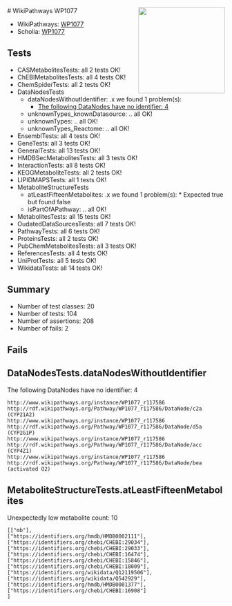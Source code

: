 <img style="float: right; width: 200px" src="https://upload.wikimedia.org/wikipedia/commons/thumb/8/83/Wplogo_with_text_500.png/640px-Wplogo_with_text_500.png" />
# WikiPathways WP1077

* WikiPathways: [WP1077](https://new.wikipathways.org/pathways/WP1077)
* Scholia: [WP1077](https://scholia.toolforge.org/wikipathways/WP1077)
## Tests
* CASMetabolitesTests: all 2 tests OK!
* ChEBIMetabolitesTests: all 4 tests OK!
* ChemSpiderTests: all 2 tests OK!
* DataNodesTests
    * dataNodesWithoutIdentifier: .x we found 1 problem(s):
        * [The following DataNodes have no identifier: 4](#d2d32fa3)
    * unknownTypes_knownDatasource: .. all OK!
    * unknownTypes: .. all OK!
    * unknownTypes_Reactome: .. all OK!
* EnsemblTests: all 4 tests OK!
* GeneTests: all 3 tests OK!
* GeneralTests: all 13 tests OK!
* HMDBSecMetabolitesTests: all 3 tests OK!
* InteractionTests: all 8 tests OK!
* KEGGMetaboliteTests: all 2 tests OK!
* LIPIDMAPSTests: all 1 tests OK!
* MetaboliteStructureTests
    * atLeastFifteenMetabolites: .x we found 1 problem(s):
            * Expected true but found false
    * isPartOfAPathway: .. all OK!
* MetabolitesTests: all 15 tests OK!
* OudatedDataSourcesTests: all 7 tests OK!
* PathwayTests: all 6 tests OK!
* ProteinsTests: all 2 tests OK!
* PubChemMetabolitesTests: all 3 tests OK!
* ReferencesTests: all 4 tests OK!
* UniProtTests: all 5 tests OK!
* WikidataTests: all 14 tests OK!


## Summary

* Number of test classes: 20
* Number of tests: 104
* Number of assertions: 208
* Number of fails: 2

## Fails

<a name="d2d32fa3" />

## DataNodesTests.dataNodesWithoutIdentifier

The following DataNodes have no identifier: 4
```
http://www.wikipathways.org/instance/WP1077_r117586 http://rdf.wikipathways.org/Pathway/WP1077_r117586/DataNode/c2a (CYP21A2)
http://www.wikipathways.org/instance/WP1077_r117586 http://rdf.wikipathways.org/Pathway/WP1077_r117586/DataNode/d5a (CYP2G1P)
http://www.wikipathways.org/instance/WP1077_r117586 http://rdf.wikipathways.org/Pathway/WP1077_r117586/DataNode/acc (CYP4Z1)
http://www.wikipathways.org/instance/WP1077_r117586 http://rdf.wikipathways.org/Pathway/WP1077_r117586/DataNode/bea (activated O2)
```

<a name="3b0f9366" />

## MetaboliteStructureTests.atLeastFifteenMetabolites

Unexpectedly low metabolite count: 10

```
[["mb"],
["https://identifiers.org/hmdb/HMDB0002111"],
["https://identifiers.org/chebi/CHEBI:29034"],
["https://identifiers.org/chebi/CHEBI:29033"],
["https://identifiers.org/chebi/CHEBI:16474"],
["https://identifiers.org/chebi/CHEBI:15846"],
["https://identifiers.org/chebi/CHEBI:18009"],
["https://identifiers.org/wikidata/Q12119506"],
["https://identifiers.org/wikidata/Q542929"],
["https://identifiers.org/hmdb/HMDB0001377"],
["https://identifiers.org/chebi/CHEBI:16908"]
]
```

